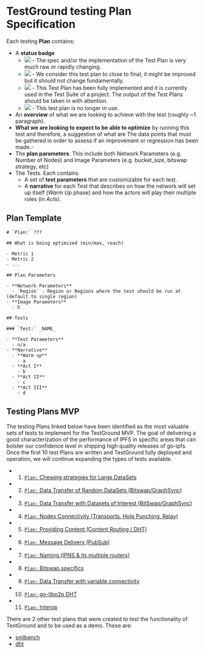 # TestGround testing Plan Specification

Each testing **Plan** contains:
- A **status badge**
  - ![](https://img.shields.io/badge/status-wip-orange.svg?style=flat-square) - The spec and/or the implementation of the Test Plan is very much raw or rapidly changing.
  - ![](https://img.shields.io/badge/status-stable-green.svg?style=flat-square) - We consider this test plan to close to final, it might be improved but it should not change fundamentally.
  - ![](https://img.shields.io/badge/status-reliable-brightgreen.svg?style=flat-square) - This Test Plan has been fully implemented and it is currently used in the Test Suite of a project. The output of the Test Plans should be taken in with attention. 
  - ![](https://img.shields.io/badge/status-deprecated-red.svg?style=flat-square) - This test plan is no longer in use.
- An **overview** of what we are looking to achieve with the test (roughly ~1 paragraph).
- **What we are looking to expect to be able to optimize** by running this test and therefore, a suggestion of what are The data points that must be gathered in order to assess if an improvement or regression has been made.-
- The **plan parameters**. This include both Network Parameters (e.g. Number of Nodes) and Image Parameters (e.g. bucket_size, bitswap strategy, etc)
- The Tests. Each contains
  - A set of **test parameters** that are customizable for each test.
  - A **narrative** for each Test that describes on how the network will set up itself (_Warm Up_ phase) and how the actors will play their multiple roles (in _Acts_).

## Plan Template

```
# `Plan:` ???

## What is being optimized (min/max, reach)

- Metric 1
- Metric 2
- ...

## Plan Parameters

- **Network Parameters**
  - `Region` - Region or Regions where the test should be run at (default to single region)
- **Image Parameters**
  - b

## Tests

### `Test:` _NAME_

- **Test Parameters**
  - n/a
- **Narrative**
  - **Warm up**
    - a
  - **Act I**
    - b
  - **Act II**
    - c
  - **Act III**
    - d
```

## Testing Plans MVP

The testing Plans linked below have been identified as the most valuable sets of tests to implement for the TestGround MVP. The goal of delivering a good characterization of the performance of IPFS in specific areas that can bolster our confidence level in shipping high quality releases of go-ipfs. Once the first 10 test Plans are written and TestGround fully deployed and operation, we will continue expanding the types of tests available.

- 01. [`Plan:` Chewing strategies for Large DataSets](../plans/chew-large-datasets)
- 02. [`Plan:` Data Transfer of Random DataSets (Bitswap/GraphSync)](../plans/data-transfer-datasets-random)
- 03. [`Plan:` Data Transfer with Datasets of Interest (BitSwap/GraphSync)](../plans/data-transfer-datasets-interest)
- 04. [`Plan:` Nodes Connectivity (Transports, Hole Punching, Relay)](../plans/nodes-connectivity)
- 05. [`Plan:` Providing Content (Content Routing / DHT)](../plans/providing-content)
- 06. [`Plan:` Message Delivery (PubSub)](../plans/message-delivery)
- 07. [`Plan:` Naming (IPNS & its multiple routers)](../plans/naming)
- 08. [`Plan:` Bitswap specifics](https://github.com/ipfs/testground/pull/82)
- 09. [`Plan:` Data Transfer with variable connectivity](https://github.com/ipfs/testground/pull/87)
- 10. [`Plan:` go-libp2p DHT](../plans/dht)
- 11. [`Plan:` Interop](https://github.com/ipfs/testground/issues/138)

There are 2 other test plans that were created to test the functionality of TestGround and to be used as a demo. These are:

- [smlbench](../plans/smlbench)
- [dht](../plans/dht)
